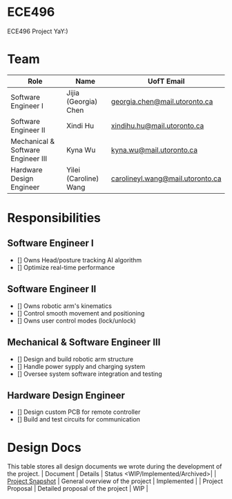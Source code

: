 # ECE496
ECE496 Project YaY:)

# Team
| Role               | Name                 | UofT Email |
| ------------------ | -------------------- | ---------- |
| Software Engineer I| Jijia (Georgia) Chen | <georgia.chen@mail.utoronto.ca>|
| Software Engineer II| Xindi Hu             | <xindihu.hu@mail.utoronto.ca>|
| Mechanical & Software Engineer III| Kyna Wu | <kyna.wu@mail.utoronto.ca>|
| Hardware Design Engineer | Yilei (Caroline) Wang | <carolineyl.wang@mail.utoronto.ca>|

# Responsibilities

## Software Engineer I
- [] Owns Head/posture tracking AI algorithm
- [] Optimize real-time performance

## Software Engineer II
- [] Owns robotic arm's kinematics
- [] Control smooth movement and positioning
- [] Owns user control modes (lock/unlock)


## Mechanical & Software Engineer III
- [] Design and build robotic arm structure
- [] Handle power sypply and charging system
- [] Oversee system software integration and testing

## Hardware Design Engineer
- [] Design custom PCB for remote controller
- [] Build and test circuits for communication

# Design Docs
This table stores all design documents we wrote during the development of the project.
| Document | Details | Status <WIP/Implemented/Archived>|
| [Project Snapshot](Reports/ECE496_Team2025143_Project%20Snapshot.pdf) | General overview of the project | Implemented |
| Project Proposal | Detailed proposal of the project | WIP |



